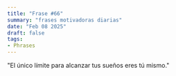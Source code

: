 ```yaml
---
title: "Frase #66"
summary: "frases motivadoras diarias"
date: "Feb 08 2025"
draft: false
tags:
- Phrases
---
```


"El único límite para alcanzar tus sueños eres tú mismo."
